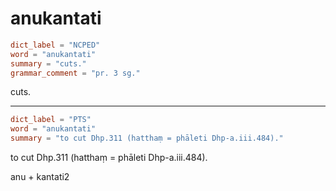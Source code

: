 # anukantati

``` toml
dict_label = "NCPED"
word = "anukantati"
summary = "cuts."
grammar_comment = "pr. 3 sg."
```

cuts.

--------------------

``` toml
dict_label = "PTS"
word = "anukantati"
summary = "to cut Dhp.311 (hatthaṃ = phāleti Dhp-a.iii.484)."
```

to cut Dhp.311 (hatthaṃ = phāleti Dhp\-a.iii.484).

anu \+ kantati2

